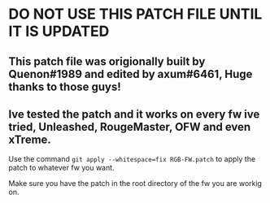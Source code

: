 # DO NOT USE THIS PATCH FILE UNTIL IT IS UPDATED

## This patch file was origionally built by Quenon#1989 and edited by axum#6461, Huge thanks to those guys!



 ## Ive tested the patch and it works on every fw ive tried, Unleashed, RougeMaster, OFW and even xTreme.
 
 
 
 Use the command `git apply --whitespace=fix RGB-FW.patch` to apply the patch to whatever fw you want.
 
 Make sure you have the patch in the root directory of the fw you are workig on.

